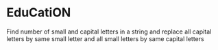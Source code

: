 # EduCatiON
Find number of small and capital letters in a string and replace all capital letters by same small letter and all small letters by same capital letters
